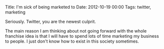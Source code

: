 Title: I'm sick of being marketed to
Date: 2012-10-19 00:00
Tags: twitter, marketing

Seriously. Twitter, you are the newest culprit. 

The main reason I am thinking about not going forward with the whole franchise idea is that I will have to spend lots of time marketing my business to people. I just don't know how to exist in this society sometimes.